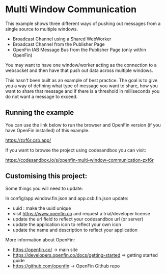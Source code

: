 # Multi Window Communication

This example shows three different ways of pushing out messages from a single source to multiple windows.

- Broadcast Channel using a Shared WebWorker
- Broadcast Channel from the Publisher Page
- OpenFin IAB Message Bus from the Publisher Page (only within OpenFin)

You may want to have one window/worker acting as the connection to a websocket and then have that push out data across multiple windows.

This hasn't been built as an example of best practice. The goal is to give you a way of defining what type of message you want to share, how you want to share that message and if there is a threshold in milliseconds you do not want a message to exceed.

## Running the example

You can use the link below to run the browser and OpenFin version (if you have OpenFin installed) of this example.

https://zxf6r.csb.app/

If you want to browse the project using codesandbox you can visit:

https://codesandbox.io/s/openfin-multi-window-communication-zxf6r

## Customising this project:

Some things you will need to update:

In config/app.window.fin.json and app.csb.fin.json update:

- uuid : make the uuid unique
- visit https://www.openfin.co and request a trial/developer license
- update the url field to reflect your codesandbox url (or server)
- update the application icon to reflect your own icon
- update the name and description to reflect your application

More information about OpenFin:

- https://openfin.co/ -> main site
- https://developers.openfin.co/docs/getting-started => getting started guide
- https://github.com/openfin -> OpenFin Github repo
